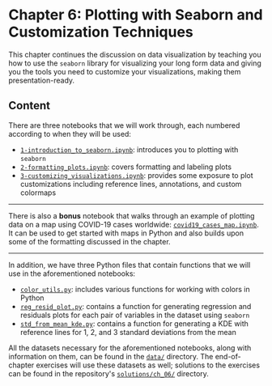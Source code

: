 # Chapter 6: Plotting with Seaborn and Customization Techniques

This chapter continues the discussion on data visualization by teaching you how to use the `seaborn` library for visualizing your long form data and giving you the tools you need to customize your visualizations, making them presentation-ready.

## Content

There are three notebooks that we will work through, each numbered according to when they will be used:

- [`1-introduction_to_seaborn.ipynb`](./1-introduction_to_seaborn.ipynb): introduces you to plotting with `seaborn`
- [`2-formatting_plots.ipynb`](./2-formatting_plots.ipynb): covers formatting and labeling plots
- [`3-customizing_visualizations.ipynb`](./3-customizing_visualizations.ipynb): provides some exposure to plot customizations including reference lines, annotations, and custom colormaps

-----

There is also a **bonus** notebook that walks through an example of plotting data on a map using COVID-19 cases worldwide: [`covid19_cases_map.ipynb`](./covid19_cases_map.ipynb). It can be used to get started with maps in Python and also builds upon some of the formatting discussed in the chapter.

-----

In addition, we have three Python files that contain functions that we will use in the aforementioned notebooks:

- [`color_utils.py`](./color_utils.py): includes various functions for working with colors in Python
- [`reg_resid_plot.py`](./reg_resid_plot.py): contains a function for generating regression and residuals plots for each pair of variables in the dataset using `seaborn`
- [`std_from_mean_kde.py`](./std_from_mean_kde.py): contains a function for generating a KDE with reference lines for 1, 2, and 3 standard deviations from the mean

All the datasets necessary for the aforementioned notebooks, along with information on them, can be found in the [`data/`](./data) directory. The end-of-chapter exercises will use these datasets as well; solutions to the exercises can be found in the repository's [`solutions/ch_06/`](../solutions/ch_06) directory.

